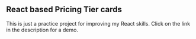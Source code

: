 ## React based Pricing Tier cards

This is just a practice project for improving my React skills. Click on the link in the description for a demo.
